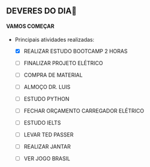 ## DEVERES DO DIA:construction_worker:

#### VAMOS COMEÇAR

- Principais atividades realizadas:
  - [x] REALIZAR ESTUDO BOOTCAMP 2 HORAS
  - [ ] FINALIZAR PROJETO ELÉTRICO
  - [ ] COMPRA DE MATERIAL
  - [ ] ALMOÇO DR. LUIS
  - [ ] ESTUDO PYTHON
  - [ ] FECHAR ORÇAMENTO CARREGADOR ELÉTRICO
  - [ ] ESTUDO IELTS
  - [ ] LEVAR TED PASSER
  - [ ] REALIZAR JANTAR
  - [ ] VER JOGO BRASIL














